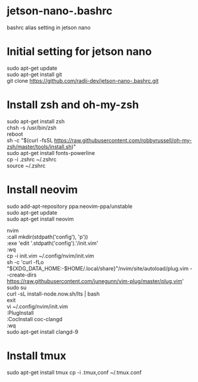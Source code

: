 # jetson-nano-.bashrc
bashrc alias setting in jetson nano   

# Initial setting for jetson nano

sudo apt-get update   
sudo apt-get install git   
git clone https://github.com/radii-dev/jetson-nano-.bashrc.git   

# Install zsh and oh-my-zsh
sudo apt-get install zsh   
chsh -s /usr/bin/zsh   
reboot   
sh -c "$(curl -fsSL https://raw.githubusercontent.com/robbyrussell/oh-my-zsh/master/tools/install.sh)"   
sudo apt-get install fonts-powerline   
cp -i .zshrc ~/.zshrc   
source ~/.zshrc   

# Install neovim
sudo add-apt-repository ppa:neovim-ppa/unstable   
sudo apt-get update   
sudo apt-get install neovim   
   
nvim   
:call mkdir(stdpath('config'), 'p'))   
:exe 'edit '.stdpath('config').'/init.vim'   
:wq   
cp -i init.vim ~/.config/nvim/init.vim   
sh -c 'curl -fLo "${XDG_DATA_HOME:-$HOME/.local/share}"/nvim/site/autoload/plug.vim --create-dirs \
       https://raw.githubusercontent.com/junegunn/vim-plug/master/plug.vim'   
sudo su   
curl -sL install-node.now.sh/lts | bash   
exit   
vi ~/.config/nvim/init.vim   
:PlugInstall   
:CocInstall coc-clangd   
:wq   
sudo apt-get install clangd-9   

# Install tmux
sudo apt-get install tmux
cp -i .tmux,conf ~/.tmux.conf
